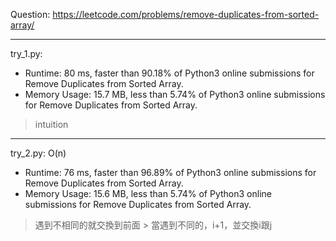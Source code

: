 Question: https://leetcode.com/problems/remove-duplicates-from-sorted-array/

---

try_1.py:
* Runtime: 80 ms, faster than 90.18% of Python3 online submissions for Remove Duplicates from Sorted Array.
* Memory Usage: 15.7 MB, less than 5.74% of Python3 online submissions for Remove Duplicates from Sorted Array.

> intuition

---

try_2.py: O(n)
* Runtime: 76 ms, faster than 96.89% of Python3 online submissions for Remove Duplicates from Sorted Array.
* Memory Usage: 15.6 MB, less than 5.74% of Python3 online submissions for Remove Duplicates from Sorted Array.

> 遇到不相同的就交換到前面
	> 當遇到不同的，i+1，並交換i跟j
